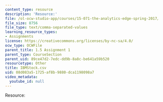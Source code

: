 ```yaml
---
content_type: resource
description: 'Resource:'
file: /ol-ocw-studio-app/courses/15-071-the-analytics-edge-spring-2017/08d083a51725af8b9880dca1198098a7_IBMStock.csv
file_size: 8756
file_type: text/comma-separated-values
learning_resource_types:
- Assignments
license: https://creativecommons.org/licenses/by-nc-sa/4.0/
ocw_type: OCWFile
parent_title: 1.5 Assignment 1
parent_type: CourseSection
parent_uid: 89ce47d2-7edc-dd9b-8a8c-be641a59b520
resourcetype: Other
title: IBMStock.csv
uid: 08d083a5-1725-af8b-9880-dca1198098a7
video_metadata:
  youtube_id: null
---
```

Resource: